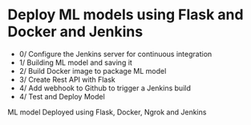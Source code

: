 # Deploy ML models using Flask and Docker and Jenkins

* 0/ Configure the Jenkins server for continuous integration
* 1/ Building ML model and saving it
* 2/ Build Docker image to package ML model
* 3/ Create Rest API with Flask
* 4/ Add webhook to Github to trigger a Jenkins build
* 4/ Test and Deploy Model

ML model Deployed using Flask, Docker, Ngrok and Jenkins
